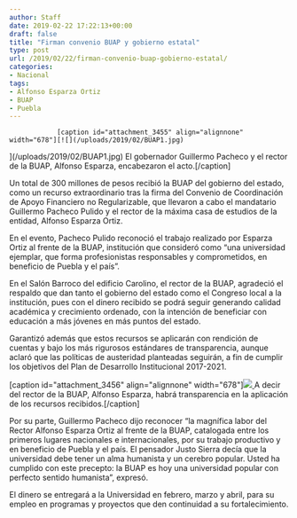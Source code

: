 ```yaml
---
author: Staff
date: 2019-02-22 17:22:13+00:00
draft: false
title: "Firman convenio BUAP y gobierno estatal"
type: post
url: /2019/02/22/firman-convenio-buap-gobierno-estatal/
categories:
- Nacional
tags:
- Alfonso Esparza Ortiz
- BUAP
- Puebla
---
```



				[caption id="attachment_3455" align="alignnone" width="678"][![](/uploads/2019/02/BUAP1.jpg)
](/uploads/2019/02/BUAP1.jpg) El gobernador Guillermo Pacheco y el rector de la BUAP, Alfonso Esparza, encabezaron el acto.[/caption]

Un total de 300 millones de pesos recibió la BUAP del gobierno del estado, como un recurso extraordinario tras la firma del Convenio de Coordinación de Apoyo Financiero no Regularizable, que llevaron a cabo el mandatario Guillermo Pacheco Pulido y el rector de la máxima casa de estudios de la entidad, Alfonso Esparza Ortiz.

En el evento, Pacheco Pulido reconoció el trabajo realizado por Esparza Ortiz al frente de la BUAP, institución que consideró como “una universidad ejemplar, que forma profesionistas responsables y comprometidos, en beneficio de Puebla y el país”.

En el Salón Barroco del edificio Carolino, el rector de la BUAP, agradeció el respaldo que dan tanto el gobierno del estado como el Congreso local a la institución, pues con el dinero recibido se podrá seguir generando calidad académica y crecimiento ordenado, con la intención de beneficiar con educación a más jóvenes en más puntos del estado.

Garantizó además que estos recursos se aplicarán con rendición de cuentas y bajo los más rigurosos estándares de transparencia, aunque aclaró que las políticas de austeridad planteadas seguirán, a fin de cumplir los objetivos del Plan de Desarrollo Institucional 2017-2021.

[caption id="attachment_3456" align="alignnone" width="678"][![](/uploads/2019/02/BUAP2.jpg)
](/uploads/2019/02/BUAP2.jpg) A decir del rector de la BUAP, Alfonso Esparza, habrá transparencia en la aplicación de los recursos recibidos.[/caption]

Por su parte, Guillermo Pacheco dijo reconocer “la magnífica labor del Rector Alfonso Esparza Ortiz al frente de la BUAP, catalogada entre los primeros lugares nacionales e internacionales, por su trabajo productivo y en beneficio de Puebla y el país. El pensador Justo Sierra decía que la universidad debe tener un alma humanista y un cerebro popular. Usted ha cumplido con este precepto: la BUAP es hoy una universidad popular con perfecto sentido humanista”, expresó.

El dinero se entregará a la Universidad en febrero, marzo y abril, para su empleo en programas y proyectos que den continuidad a su fortalecimiento.		
